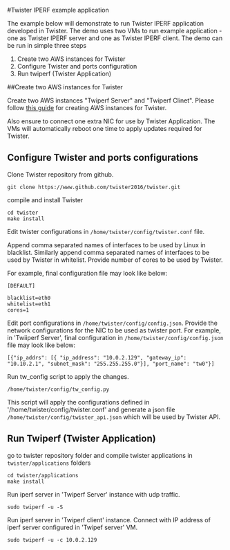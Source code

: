 #Twister IPERF example application 

The example below will demonstrate to run Twister IPERF application developed in Twister.
The demo uses two VMs to run example application - one as Twister IPERF server and one as Twister IPERF client.
The demo can be run in simple three steps

1. Create two AWS instances for Twister
2. Configure Twister and ports configuration
3. Run twiperf (Twister Application)

##Create two AWS instances for Twister

Create two AWS instances "Twiperf Server" and "Twiperf Clinet". Please follow [this guide](/documentation/Twister_AWS.md) for creating AWS instances for Twister.

Also ensure to connect one extra NIC for use by Twister Application. The VMs will automatically reboot one time to apply updates required for Twister.

## Configure Twister and ports configurations

Clone Twister repository from github.
```
git clone https://www.github.com/twister2016/twister.git
```
compile and install Twister

```
cd twister
make install
```
Edit  twister configurations in `/home/twister/config/twister.conf` file. 

Append comma separated names of interfaces to be used by Linux in blacklist.
Similarly append comma separated names of interfaces to be used by Twister in whitelist.
Provide number of cores to be used by Twister. 

For example, final configuration file may look like below:
```
[DEFAULT]

blacklist=eth0
whitelist=eth1
cores=1
```
Edit port configurations in `/home/twister/config/config.json`. Provide the network configurations for the NIC to be used as twister port.
For example, in 'Twiiperf Server', final configuration in `/home/twister/config/config.json` file may look like below:
```
[{"ip_addrs": [{ "ip_address": "10.0.2.129", "gateway_ip": "10.10.2.1", "subnet_mask": "255.255.255.0"}], "port_name": "tw0"}]
```
Run tw_config script to apply the changes.
```
/home/twister/config/tw_config.py
```

This script will apply the configurations defined in '/home/twister/config/twister.conf' and generate a json file `/home/twister/config/twister_api.json` which will be used by Twister API.

## Run Twiperf (Twister Application)
go to twister repository folder and compile twister applications in `twister/applications` folders

```
cd twister/applications
make install 
```
Run iperf server in 'Twiperf Server' instance with udp traffic.
```
sudo twiperf -u -S
```
Run iperf server in 'Twiperf client' instance. Connect with IP address of iperf server configured in 'Twipef server' VM.
```
sudo twiperf -u -c 10.0.2.129
```
